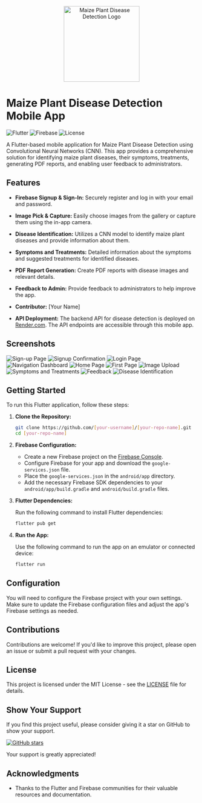 <p align="center">
  <img src="logo.png" alt="Maize Plant Disease Detection Logo" width="200">
</p>

# Maize Plant Disease Detection Mobile App

![Flutter](https://img.shields.io/badge/Flutter-2.0-blue)
![Firebase](https://img.shields.io/badge/Firebase-9.0.0-orange)
![License](https://img.shields.io/badge/License-MIT-green)

A Flutter-based mobile application for Maize Plant Disease Detection using Convolutional Neural Networks (CNN). This app provides a comprehensive solution for identifying maize plant diseases, their symptoms, treatments, generating PDF reports, and enabling user feedback to administrators.

## Features

- **Firebase Signup & Sign-In:** Securely register and log in with your email and password.

- **Image Pick & Capture:** Easily choose images from the gallery or capture them using the in-app camera.

- **Disease Identification:** Utilizes a CNN model to identify maize plant diseases and provide information about them.

- **Symptoms and Treatments:** Detailed information about the symptoms and suggested treatments for identified diseases.

- **PDF Report Generation:** Create PDF reports with disease images and relevant details.

- **Feedback to Admin:** Provide feedback to administrators to help improve the app.

- **Contributor:** [Your Name]

- **API Deployment:** The backend API for disease detection is deployed on [Render.com](https://render.com). The API endpoints are accessible through this mobile app.

## Screenshots

![Sign-up Page](screenshots/signup_page.jpg)
![Signup Confirmation](screenshots/signup_confirmation.jpg)
![Login Page](screenshots/login_page.jpg)
![Navigation Dashboard](screenshots/navigation_dashboard.jpg)
![Home Page](screenshots/home_page.jpg)
![First Page](screenshots/first_page.jpg)
![Image Upload](screenshots/image_upload.jpg)
![Symptoms and Treatments](screenshots/symptomsandtreatments.jpg)
![Feedback](screenshots/feedback.jpg)
![Disease Identification](screenshots/disease_identification.jpg)

## Getting Started

To run this Flutter application, follow these steps:

1. **Clone the Repository:**

    ```bash
    git clone https://github.com/[your-username]/[your-repo-name].git
    cd [your-repo-name]
    ```

2. **Firebase Configuration:**

    - Create a new Firebase project on the [Firebase Console](https://console.firebase.google.com/).
    - Configure Firebase for your app and download the `google-services.json` file.
    - Place the `google-services.json` in the `android/app` directory.
    - Add the necessary Firebase SDK dependencies to your `android/app/build.gradle` and `android/build.gradle` files.

3. **Flutter Dependencies:**

    Run the following command to install Flutter dependencies:

    ```bash
    flutter pub get
    ```

4. **Run the App:**

    Use the following command to run the app on an emulator or connected device:

    ```bash
    flutter run
    ```

## Configuration

You will need to configure the Firebase project with your own settings. Make sure to update the Firebase configuration files and adjust the app's Firebase settings as needed.

## Contributions

Contributions are welcome! If you'd like to improve this project, please open an issue or submit a pull request with your changes.

## License

This project is licensed under the MIT License - see the [LICENSE](LICENSE) file for details.

## Show Your Support

If you find this project useful, please consider giving it a star on GitHub to show your support.

[![GitHub stars](https://img.shields.io/github/stars/[your-username]/[your-repo-name].svg?style=social)](https://github.com/[your-username]/[your-repo-name])

Your support is greatly appreciated!

## Acknowledgments

- Thanks to the Flutter and Firebase communities for their valuable resources and documentation.

